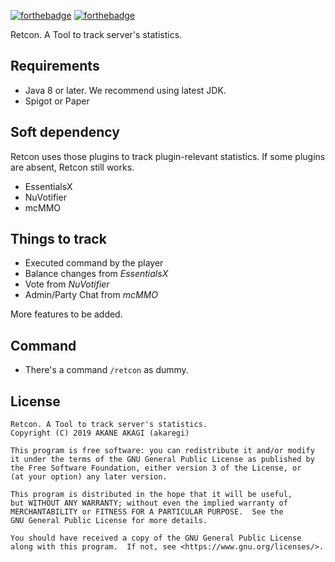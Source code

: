 [![forthebadge](https://forthebadge.com/images/badges/built-with-love.svg)](https://forthebadge.com)
[![forthebadge](https://forthebadge.com/images/badges/made-with-java.svg)](https://forthebadge.com)

Retcon. A Tool to track server's statistics.

## Requirements

* Java 8 or later. We recommend using latest JDK.
* Spigot or Paper

## Soft dependency

Retcon uses those plugins to track plugin-relevant statistics. If some plugins are absent, Retcon still works.

* EssentialsX
* NuVotifier
* mcMMO

## Things to track

* Executed command by the player
* Balance changes from *EssentialsX*
* Vote from *NuVotifier*
* Admin/Party Chat from *mcMMO*

More features to be added.

## Command

* There's a command `/retcon` as dummy.

## License

```
Retcon. A Tool to track server's statistics.
Copyright (C) 2019 AKANE AKAGI (akaregi)

This program is free software: you can redistribute it and/or modify
it under the terms of the GNU General Public License as published by
the Free Software Foundation, either version 3 of the License, or
(at your option) any later version.

This program is distributed in the hope that it will be useful,
but WITHOUT ANY WARRANTY; without even the implied warranty of
MERCHANTABILITY or FITNESS FOR A PARTICULAR PURPOSE.  See the
GNU General Public License for more details.

You should have received a copy of the GNU General Public License
along with this program.  If not, see <https://www.gnu.org/licenses/>.
```
